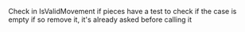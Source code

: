 Check in IsValidMovement if pieces have a test to check if the case is empty if so remove it, it's already asked before calling it